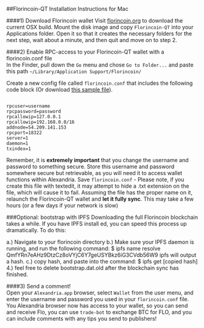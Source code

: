 ##Florincoin-QT Installation Instructions for Mac  

####1) Download Florincoin wallet
Visit [florincoin.org](http://florincoin.org/) to download the current OSX build. Mount the disk image and copy `Florincoin-QT` into your Applications folder. Open it so that it creates the necessary folders for the next step, wait about a minute, and then quit and move on to step 2.  

####2) Enable RPC-access to your Florincoin-QT wallet with a florincoin.conf file    
In the Finder, pull down the `Go` menu and chose `Go to Folder...` and paste this path `~/Library/Application Support/Florincoin/`  
  
Create a new config file called `florincoin.conf` that includes the following code block (Or download [this sample file](http://gateway.ipfs.io/ipfs/QmUFdbi4CTXAyqGi1ouKYcwFL2dTSqVPE4TzXUDcQMjPCo/)).   
<pre><code>
rpcuser=username
rpcpassword=password
rpcallowip=127.0.0.1
rpcallowip=192.168.0.0/16
addnode=54.209.141.153
rpcport=18322
server=1
daemon=1
txindex=1</code></pre>

Remember, it is **extremely important** that you change the username and password to something secure. Store this username and password somewhere secure but retrievable, as you will need it to access wallet functions within Alexandria. Save `florincoin.conf` - Please note, if you create this file with textedit, it may attempt to hide a .txt extension on the file, which will cause it to fail. Assuming the file has the proper name on it, relaunch the Florincoin-QT wallet and **let it fully sync**. This may take a few hours (or a few days if your network is slow)   

###Optional: bootstrap with IPFS
Downloading the full Florincoin blockchain takes a while. If you have IPFS install
ed, you can speed this process up dramatically. To do this:

a.) Navigate to your florincoin directory
b.) Make sure your IPFS daemon is running, and run the following command:
$ ipfs name resolve QmfYRn7eAHz9DtzCz8oVYjC6Y7geUSYBkz6iG3CVdb56W9
ipfs will output a hash.
c.) copy hash, and paste into the command:
$ ipfs get [copied hash]
4.) feel free to delete bootstrap.dat.old after the blockchain sync has finished.


####3) Send a comment!  
Open your `Alexandria.app` browser, select `Wallet` from the user menu, and enter the username and password you used in your `florincoin.conf` file. You Alexandria browser now has access to your wallet, so you can send and receive Flo, you can use `trade-bot` to exchange BTC for FLO, and you can include comments with any tips you send to publishers!
